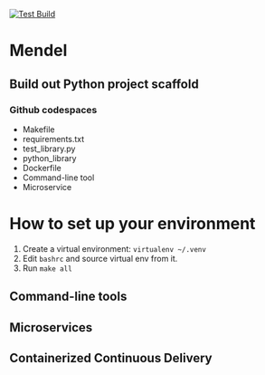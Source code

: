 [![Test Build](https://github.com/garg-ankush/mendel/actions/workflows/main.yml/badge.svg)](https://github.com/garg-ankush/mendel/actions/workflows/main.yml)
# Mendel

## Build out Python project scaffold
### Github codespaces
* Makefile
* requirements.txt
* test_library.py
* python_library
* Dockerfile
* Command-line tool
* Microservice

# How to set up your environment
1. Create a virtual environment: `virtualenv ~/.venv`
2. Edit `bashrc` and source virtual env from it.
3. Run `make all`

## Command-line tools

## Microservices

## Containerized Continuous Delivery

